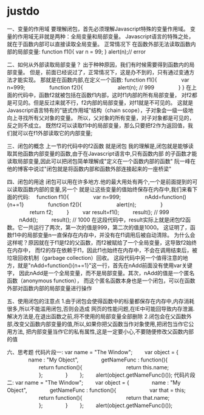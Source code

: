 # justdo

一、变量的作用域
要理解闭包，首先必须理解Javascript特殊的变量作用域。
变量的作用域无非就是两种：全局变量和局部变量。
Javascript语言的特殊之处，就在于函数内部可以直接读取全局变量。
正常情况下 在函数外部无法读取函数内部的局部变量:
	function f1(){
	     var n = 99;
	}
	alert(n);//   error

二、如何从外部读取局部变量？
出于种种原因，我们有时候需要得到函数内的局部变量。
但是，前面已经说过了，正常情况下，这是办不到的，只有通过变通方法才能实现。
那就是在函数内部,在定义一个函数:
	function f1(){
　　　　	     var n=999;
　　　　        function f2(){
　　　　　　      alert(n); // 999
　　　　        }
                }
在上面的代码中，函数f2就被包括在函数f1内部，这时f1内部的所有局部变量，
对f2都是可见的。但是反过来就不行，f2内部的局部变量，对f1就是不可见的。
这就是Javascript语言特有的"链式作用域"结构（chain scope），子对象会一级一级地向上寻找所有父对象的变量。
所以，父对象的所有变量，对子对象都是可见的，反之则不成立。
既然f2可以读取f1中的局部变量，那么只要把f2作为返回值，我们就可以在f1外部读取它的内部变量;

三、闭包的概念
上一节的代码中的f2函数 就是闭包
我的理解是,闭包就是能够读取其他函数内部变量的函数,由于在Javascript语言中,只有函数内部
的子函数才能读取局部变量,因此可以把闭包简单理解成"定义在一个函数内部的函数"
阮一峰在他的博客中说过"闭包就是将函数内部和函数外部连接起来的一座桥梁"

四、闭包的用途
闭包可以用在许多地方.他的最大用处有两个,一个是前面提到的可以读取函数内部的变量,另一个
就是让这些变量的值始终保存在内存中,我们来看下面的代码:
	　function f1(){
　　　　	        var n=999;
　　　　           nAdd=function(){n+=1}
　　　　           function f2(){
　　　　　　           alert(n);
　　　　             }
　　　　           return f2;
　　             }
　　            var result=f1();
　　            result(); // 999
　　            nAdd();
　　            result(); // 1000
在这段代码中，result实际上就是闭包f2函数。它一共运行了两次，第一次的值是999，第二次的值是1000。
这证明了，函数f1中的局部变量n一直保存在内存中，并没有在f1调用后被自动清除。
为什么会这样呢？原因就在于f1是f2的父函数，而f2被赋给了一个全局变量，这导致f2始终在内存中，
而f2的存在依赖于f1，因此f1也始终在内存中，不会在调用结束后，被垃圾回收机制（garbage collection）回收。
这段代码中另一个值得注意的地方，就是"nAdd=function(){n+=1}"这一行，首先在nAdd前面没有使用var关键字，
因此nAdd是一个全局变量，而不是局部变量。其次，nAdd的值是一个匿名函数（anonymous function），
而这个匿名函数本身也是一个闭包，可以在函数外部对函数内部的局部变量进行操作

五、使用闭包的注意点
1.由于闭包会使得函数中的标量都保存在内存中,内存消耗很多,所以不能滥用闭包,否则会造成
网页的性能问题,在IE中可能回导致内存泄漏.解决方法是,在退出函数之前,将不使用的局部变量全部删除
2.闭包会在父函数外部,改变父函数内部变量的值,所以,如果你把父函数当作对象使用,把闭包当作它公用方法,
把内部变量当作它的私有属性,这是一定要小心,不要随便修改父函数内部的值

六、思考题
代码片段一:
var name = "The Window";
　　var object = {
　　　　name : "My Object",
　　　　getNameFunc : function(){
　　　　　　return function(){
　　　　　　　　return this.name;
　　　　　　};
　　　　}
　　};
　　alert(object.getNameFunc()());
代码片段二:
var name = "The Window";
　　var object = {
　　　　name : "My Object",
　　　　getNameFunc : function(){
　　　　　　var that = this;
　　　　　　return function(){
　　　　　　　　return that.name;
　　　　　　};
　　　　}
　　};
　　alert(object.getNameFunc()());
